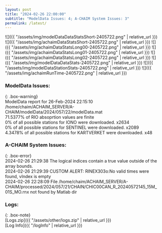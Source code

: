 ```yaml
---
layout: post
title: "2024-02-26 22:00:00"
subtitle: "ModelData Issues: 4; A-CHAIM System Issues: 3"
permalink: /latest/
---
```


![]({{ "/assets/img/modelDataDataStatsShort-2405722.png" | relative_url }})
![]({{ "/assets/img/achaimDataStatsShort-2405722.png" | relative_url }})
![]({{ "/assets/img/achaimDataStatsLong00-2405722.png" | relative_url }})
![]({{ "/assets/img/achaimDataStatsLong01-2405722.png" | relative_url }})
![]({{ "/assets/img/achaimDataStatsLong02-2405722.png" | relative_url }})
![]({{ "/assets/img/modelDataDataStats-2405722.png" | relative_url }})
![]({{ "/assets/img/modelDataStationStats-2405722.png" | relative_url }})
![]({{ "/assets/img/achaimRunTime-2405722.png" | relative_url }})


### ModelData Issues:  
  
{: .box-warning}  
 ModelData report for 26-Feb-2024 22:15:10   
 /home/chaim/ACHAIM_SERVER/A-CHAIM/modelData/2024/057/22/modelData.mat   
 71.5377% of RIO absoprtion values are finite   
 0% of all possible stations for IONO were downloaded. x2634   
 0% of all possible stations for SENTINEL were downloaded. x2089   
 4.3478% of all possible stations for KARTVERKET were downloaded. x48   
  
### A-CHAIM System Issues:  
  
{: .box-error}  
2024-02-26 21:29:38 The logical indices contain a true value outside of the array bounds.  
2024-02-26 21:29:39 CUSTOM ALERT: RINEX303o:No valid times were found, vIndex is empty  
2024-02-26 22:28:09 File /home/chaim/ACHAIM_SERVER/A-CHAIM/processed/2024/057/21/CHAIN/CHIC00CAN_R_20240572145_15M_01S_MO.rnx not found by Matlab dir  

### Logs:  
  
{: .box-note}  
[Logs.zip]({{ "/assets/other/logs.zip" | relative_url }})  
[Log Info]({{ "/logInfo" | relative_url }})  
